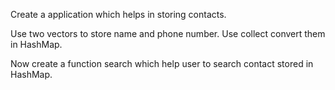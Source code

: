 Create a application which helps in storing contacts.

Use two vectors to store name and phone number. Use collect convert them in HashMap.


Now create a function search which help user to search contact stored in HashMap.